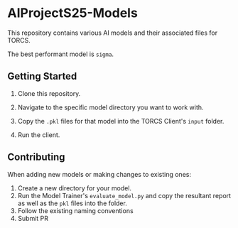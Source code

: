 # AIProjectS25-Models

This repository contains various AI models and their associated files for TORCS. 

The best performant model is `sigma`.

## Getting Started

1. Clone this repository.

2. Navigate to the specific model directory you want to work with.

3. Copy the `.pkl` files for that model into the TORCS Client's `input` folder.

4. Run the client.

## Contributing

When adding new models or making changes to existing ones:

1. Create a new directory for your model.
2. Run the Model Trainer's `evaluate_model.py` and copy the resultant report as well as the `pkl` files into the folder.
3. Follow the existing naming conventions
4. Submit PR
